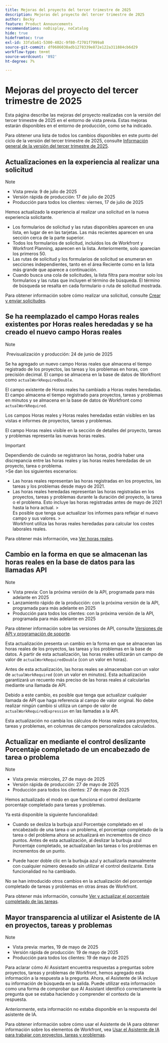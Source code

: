 ```yaml
---
title: Mejoras del proyecto del tercer trimestre de 2025
description: Mejoras del proyecto del tercer trimestre de 2025
author: Becky
feature: Product Announcements
recommendations: noDisplay, noCatalog
hide: true
hidefromtoc: true
exl-id: 33fa5a61-5300-402c-9f80-f2701f7999a8
source-git-commit: df0686038adb1278339e872e122a311884cb6d29
workflow-type: tm+mt
source-wordcount: '892'
ht-degree: 7%

---
```


# Mejoras del proyecto del tercer trimestre de 2025

Esta página describe las mejoras del proyecto realizadas con la versión del tercer trimestre de 2025 en el entorno de vista previa. Estas mejoras estarán disponibles en el entorno de producción, como se ha indicado.

Para obtener una lista de todos los cambios disponibles en este punto del ciclo de la versión del tercer trimestre de 2025, consulte [Información general de la versión del tercer trimestre de 2025](/help/quicksilver/product-announcements/product-releases/25-q3-release-activity/25-q3-release-overview.md).

## Actualizaciones en la experiencia al realizar una solicitud

>[!NOTE]
>
>* Vista previa: 9 de julio de 2025
>* Versión rápida de producción: 17 de julio de 2025
>* Producción para todos los clientes: viernes, 17 de julio de 2025

Hemos actualizado la experiencia al realizar una solicitud en la nueva experiencia solicitante.

* Los formularios de solicitud y las rutas disponibles aparecen en una lista, en lugar de en las tarjetas. Las más recientes aparecen en una sección cerca de la parte superior.
* Todos los formularios de solicitud, incluidos los de Workfront y Workfront Planning, aparecen en la lista. Anteriormente, solo aparecían los primeros 50.
* Las rutas de solicitud y los formularios de solicitud se enumeran en secciones independientes, tanto en el área Reciente como en la lista más grande que aparece a continuación.
* Cuando busca una cola de solicitudes, la lista filtra para mostrar solo los formularios y las rutas que incluyen el término de búsqueda. El término de búsqueda se resalta en cada formulario o ruta de solicitud mostrada.

Para obtener información sobre cómo realizar una solicitud, consulte [Crear y enviar solicitudes](/help/quicksilver/manage-work/requests/create-requests/create-submit-requests.md).

## Se ha reemplazado el campo Horas reales existentes por Horas reales heredadas y se ha creado el nuevo campo Horas reales

>[!NOTE]
>
> Previsualización y producción: 24 de junio de 2025 

Se ha agregado un nuevo campo Horas reales que almacena el tiempo registrado de los proyectos, las tareas y los problemas en horas, con precisión decimal. El campo se almacena en la base de datos de Workfront como `actualWorkRequiredDouble`.

El campo existente de Horas reales ha cambiado a Horas reales heredadas. El campo almacena el tiempo registrado para proyectos, tareas y problemas en minutos y se almacena en la base de datos de Workfront como `actualWorkRequired`.

Los campos Horas reales y Horas reales heredadas están visibles en las vistas e informes de proyectos, tareas y problemas.

El campo Horas reales visible en la sección de detalles del proyecto, tareas y problemas representa las nuevas horas reales.

>[!IMPORTANT]
>
>Dependiendo de cuándo se registraron las horas, podría haber una discrepancia entre las horas reales y las horas reales heredadas de un proyecto, tarea o problema.<br>
>&#x200B;>Se dan los siguientes escenarios:
>
>* Las horas reales representan las horas registradas en los proyectos, las tareas y los problemas desde mayo de 2021.
>* Las horas reales heredadas representan las horas registradas en los proyectos, tareas y problemas durante la duración del proyecto, la tarea o el problema. Esto incluye las horas registradas antes de mayo de 2021 hasta la hora actual.
>  &#x200B;><br>Es posible que tenga que actualizar los informes para reflejar el nuevo campo y sus valores.
>  &#x200B;><br>Workfront utiliza las horas reales heredadas para calcular los costes laborales reales.

Para obtener más información, vea [Ver horas reales](/help/quicksilver/manage-work/tasks/task-information/actual-hours.md).


## Cambio en la forma en que se almacenan las horas reales en la base de datos para las llamadas API

>[!NOTE]
>
>* Vista previa: Con la próxima versión de la API, programada para más adelante en 2025
>* Lanzamiento rápido de la producción: con la próxima versión de la API, programada para más adelante en 2025
>* Producción para todos los clientes: con la próxima versión de la API, programada para más adelante en 2025
>
>Para obtener información sobre las versiones de API, consulte [Versiones de API y programación de soporte](/help/quicksilver/wf-api/api/api-version-support-schedule.md).

Esta actualización presenta un cambio en la forma en que se almacenan las horas reales de los proyectos, las tareas y los problemas en la base de datos. A partir de esta actualización, las horas reales utilizarán un campo de valor de `actualWorkRequiredDouble` (con un valor en horas).

Antes de esta actualización, las horas reales se almacenaban con un valor de `actualWorkRequired` (con un valor en minutos). Esta actualización garantizará un recuento más preciso de las horas reales al calcularlas mediante una llamada de API.

Debido a este cambio, es posible que tenga que actualizar cualquier llamada de API que haga referencia al campo de valor original. No debe realizar ningún cambio si utiliza un campo de valor de `actualWorkRequiredExpression` en las llamadas a la API.

Esta actualización no cambia los cálculos de Horas reales para proyectos, tareas y problemas, en columnas de campos personalizados calculados.

## Actualizar en mediante el control deslizante Porcentaje completado de un encabezado de tarea o problema

>[!NOTE]
>
>* Vista previa: miércoles, 27 de mayo de 2025
>* Versión rápida de producción: 27 de mayo de 2025
>* Producción para todos los clientes: 27 de mayo de 2025

Hemos actualizado el modo en que funciona el control deslizante porcentaje completado para tareas y problemas.

Ya está disponible la siguiente funcionalidad:

* Cuando se desliza la burbuja azul Porcentaje completado en el encabezado de una tarea o un problema, el porcentaje completado de la tarea o del problema ahora se actualizará en incrementos de cinco puntos. Antes de esta actualización, al deslizar la burbuja azul Porcentaje completado, se actualizaban las tareas o los problemas en incrementos de un punto.

* Puede hacer doble clic en la burbuja azul y actualizarla manualmente con cualquier número deseado sin utilizar el control deslizante. Esta funcionalidad no ha cambiado.

No se han introducido otros cambios en la actualización del porcentaje completado de tareas y problemas en otras áreas de Workfront.

Para obtener más información, consulte [Ver y actualizar el porcentaje completado de las tareas](/help/quicksilver/manage-work/projects/updating-work-in-a-project/view-update-percent-complete-for-tasks.md).

## Mayor transparencia al utilizar el Asistente de IA en proyectos, tareas y problemas

>[!NOTE]
>
>* Vista previa: martes, 19 de mayo de 2025
>* Versión rápida de producción: 19 de mayo de 2025
>* Producción para todos los clientes: 19 de mayo de 2025

Para aclarar cómo AI Assistant encuentra respuestas a preguntas sobre proyectos, tareas y problemas de Workfront, hemos agregado esta información a la respuesta a la pregunta. Ahora, el Asistente de IA incluye su información de búsqueda en la salida. Puede utilizar esta información como una forma de comprobar que AI Assistant identificó correctamente la pregunta que se estaba haciendo y comprender el contexto de la respuesta.

Anteriormente, esta información no estaba disponible en la respuesta del asistente de IA.

Para obtener información sobre cómo usar el Asistente de IA para obtener información sobre los elementos de Workfront, vea [Usar el Asistente de IA para trabajar con proyectos, tareas y problemas](/help/quicksilver/workfront-basics/ai-assistant/work-with-pti-through-ai-assisant.md).


